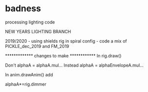 # badness
processing lighting code

NEW YEARS LIGHTING BRANCH 

2019/2020 - using shields rig in spiral config - code a mix of PICKLE_dec_2019 and FM_2019


************* changes to make ************
In rig.draw()

Don't alphaA = alphaA.mul... 
Instead 
alphaA = alphaEnvelopeA.mul...

In anim.drawAnim() add 

alphaA*=rig.dimmer

